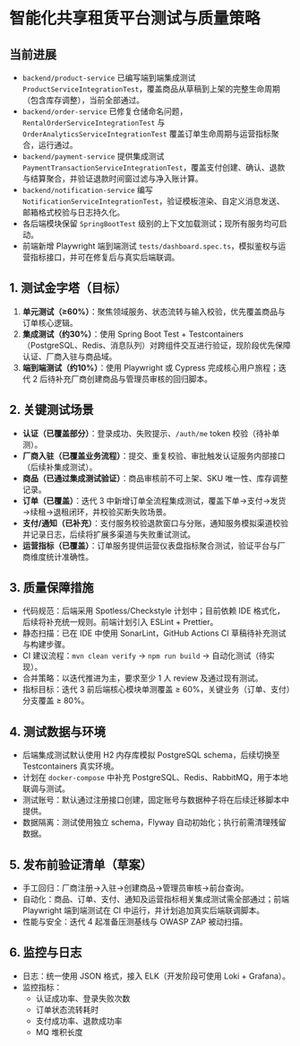 # 智能化共享租赁平台测试与质量策略

## 当前进展
- `backend/product-service` 已编写端到端集成测试 `ProductServiceIntegrationTest`，覆盖商品从草稿到上架的完整生命周期（包含库存调整），当前全部通过。
- `backend/order-service` 已修复仓储命名问题，`RentalOrderServiceIntegrationTest` 与 `OrderAnalyticsServiceIntegrationTest` 覆盖订单生命周期与运营指标聚合，运行通过。
- `backend/payment-service` 提供集成测试 `PaymentTransactionServiceIntegrationTest`，覆盖支付创建、确认、退款与结算聚合，并验证退款时间窗过滤与净入账计算。
- `backend/notification-service` 编写 `NotificationServiceIntegrationTest`，验证模板渲染、自定义消息发送、邮箱格式校验与日志持久化。
- 各后端模块保留 `SpringBootTest` 级别的上下文加载测试；现所有服务均可启动。
- 前端新增 Playwright 端到端测试 `tests/dashboard.spec.ts`，模拟鉴权与运营指标接口，并可在修复后与真实后端联调。

## 1. 测试金字塔（目标）
1. **单元测试（≥60%）**：聚焦领域服务、状态流转与输入校验，优先覆盖商品与订单核心逻辑。
2. **集成测试（约30%）**：使用 Spring Boot Test + Testcontainers（PostgreSQL、Redis、消息队列）对跨组件交互进行验证，现阶段优先保障认证、厂商入驻与商品域。
3. **端到端测试（约10%）**：使用 Playwright 或 Cypress 完成核心用户旅程；迭代 2 后待补充厂商创建商品与管理员审核的回归脚本。

## 2. 关键测试场景
- **认证（已覆盖部分）**：登录成功、失败提示、`/auth/me` token 校验（待补单测）。
- **厂商入驻（已覆盖业务流程）**：提交、重复校验、审批触发认证服务内部接口（后续补集成测试）。
- **商品（已通过集成测试验证）**：商品审核前不可上架、SKU 唯一性、库存调整记录。
- **订单（已覆盖）**：迭代 3 中新增订单全流程集成测试，覆盖下单→支付→发货→续租→退租闭环，并校验买断失败场景。
- **支付/通知（已补充）**：支付服务校验退款窗口与分账，通知服务模拟渠道校验并记录日志，后续将扩展多渠道与失败重试测试。
- **运营指标（已覆盖）**：订单服务提供运营仪表盘指标聚合测试，验证平台与厂商维度统计准确性。

## 3. 质量保障措施
- 代码规范：后端采用 Spotless/Checkstyle 计划中；目前依赖 IDE 格式化，后续将补充统一规则。前端计划引入 ESLint + Prettier。
- 静态扫描：已在 IDE 中使用 SonarLint，GitHub Actions CI 草稿待补充测试与构建步骤。
- CI 建议流程：`mvn clean verify` → `npm run build` → 自动化测试（待实现）。
- 合并策略：以迭代推进为主，要求至少 1 人 review 及通过现有测试。
- 指标目标：迭代 3 前后端核心模块单测覆盖 ≥ 60%，关键业务（订单、支付）分支覆盖 ≥ 80%。

## 4. 测试数据与环境
- 后端集成测试默认使用 H2 内存库模拟 PostgreSQL schema，后续切换至 Testcontainers 真实环境。
- 计划在 `docker-compose` 中补充 PostgreSQL、Redis、RabbitMQ，用于本地联调与测试。
- 测试账号：默认通过注册接口创建，固定账号与数据种子将在后续迁移脚本中提供。
- 数据隔离：测试使用独立 schema，Flyway 自动初始化；执行前需清理残留数据。

## 5. 发布前验证清单（草案）
- 手工回归：厂商注册→入驻→创建商品→管理员审核→前台查询。
- 自动化：商品、订单、支付、通知及运营指标相关集成测试需全部通过；前端 Playwright 端到端测试在 CI 中运行，并计划追加真实后端联调脚本。
- 性能与安全：迭代 4 起准备压测基线与 OWASP ZAP 被动扫描。

## 6. 监控与日志
- 日志：统一使用 JSON 格式，接入 ELK（开发阶段可使用 Loki + Grafana）。
- 监控指标：
  - 认证成功率、登录失败次数
  - 订单状态流转耗时
  - 支付成功率、退款成功率
  - MQ 堆积长度

